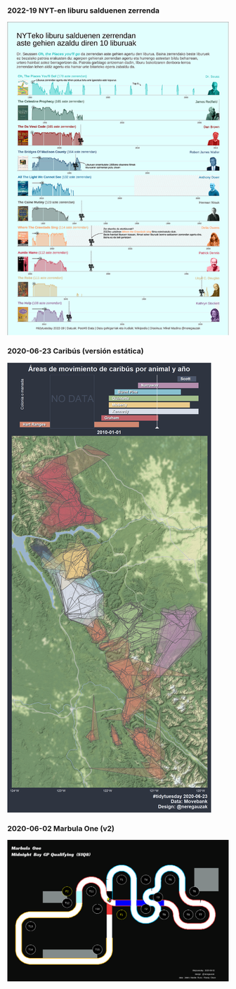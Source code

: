 ### 2022-19 NYT-en liburu salduenen zerrenda

![](2022-05-10-nyt_bestsellers/nagusia_1250x1769.png)

### 2020-06-23 Caribús (versión estática)

![](2020-06-23-caribus/img/combinado.png)

### 2020-06-02 Marbula One (v2)

![](2020-06-02/img/marbula_one_S1Q8_2.gif)
